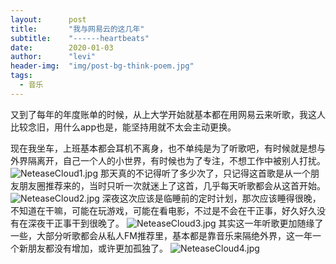```yaml
---
layout:      post
title:       "我与网易云的这几年"
subtitle:    "------heartbeats"
date:        2020-01-03
author:      "levi"
header-img:  "img/post-bg-think-poem.jpg"
tags:
  - 音乐
---
```


又到了每年的年度账单的时候，从上大学开始就基本都在用网易云来听歌，我这人比较念旧，用什么app也是，能坚持用就不太会主动更换。

现在我坐车，上班基本都会耳机不离身，也不单纯是为了听歌吧，有时候就是想与外界隔离开，自己一个人的小世界，有时候也为了专注，不想工作中被别人打扰。
![NeteaseCloud1.jpg](https://i.loli.net/2021/05/09/kuhVj4tD5xrTNie.jpg)
那天真的不记得听了多少次了，只记得这首歌是从一个朋友朋友圈推荐来的，当时只听一次就迷上了这首，几乎每天听歌都会从这首开始。
![NeteaseCloud2.jpg](https://i.loli.net/2021/05/09/69cJBRCXz5fTNwW.jpg)
深夜这次应该是临睡前的定时计划，那次应该睡得很晚，不知道在干嘛，可能在玩游戏，可能在看电影，不过是不会在干正事，好久好久没有在深夜干正事干到很晚了。
![NeteaseCloud3.jpg](https://i.loli.net/2021/05/09/Bayr9OPUwbMieRf.jpg)
其实这一年听歌更加随缘了一些，大部分听歌都会从私人FM推荐里，基本都是靠音乐来隔绝外界，这一年一个新朋友都没有增加，或许更加孤独了。
![NeteaseCloud4.jpg](https://i.loli.net/2021/05/09/J5CiGcmkO4LpyWx.jpg)

